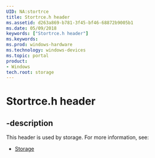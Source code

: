 ```yaml
---
UID: NA:stortrce
title: Stortrce.h header
ms.assetid: d263a869-b781-3f45-bf46-68872b9005b1
ms.date: 05/09/2018
keywords: ["Stortrce.h header"]
ms.keywords: 
ms.prod: windows-hardware
ms.technology: windows-devices
ms.topic: portal
product:
- Windows
tech.root: storage
---
```


# Stortrce.h header


## -description


This header is used by storage. For more information, see:

- [Storage](../_storage/index.md)
